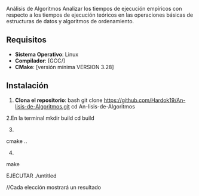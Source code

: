 Análisis de Algoritmos
Analizar los tiempos de ejecución empíricos con respecto a los tiempos de ejecución
teóricos en las operaciones básicas de estructuras de datos y algoritmos de
ordenamiento.

## Requisitos

- **Sistema Operativo**: Linux
- **Compilador**: [GCC/]
- **CMake**: [versión mínima VERSION 3.28]

## Instalación

1. **Clona el repositorio**:
   bash
   git clone https://github.com/Hardok19/An-lisis-de-Algoritmos.git
   cd An-lisis-de-Algoritmos
   
2.En la terminal
mkdir build
cd build

3.
cmake ..

4.
make


EJECUTAR 
./untitled

//Cada elección mostrará un resultado 
